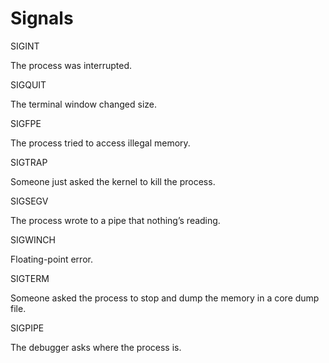 #   Signals

SIGINT

The process was interrupted.

SIGQUIT

The terminal window changed size.

SIGFPE

The process tried to access illegal memory.

SIGTRAP

Someone just asked the kernel to kill the process.

SIGSEGV

The process wrote to a pipe that nothing’s reading.

SIGWINCH

Floating-point error.

SIGTERM

Someone asked the process to stop and dump the memory in a core dump file.

SIGPIPE

The debugger asks where the process is.